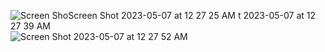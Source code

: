 ![Screen Sho![Screen Shot 2023-05-07 at 12 27 25 AM](https://user-images.githubusercontent.com/77680363/236645447-e5b98e0b-0fa2-4391-92ad-15271a7e7988.png)
t 2023-05-07 at 12 27 39 AM](https://user-images.githubusercontent.com/77680363/236645438-4e372bfa-7b6a-4443-bbee-b22686b13153.png)
![Screen Shot 2023-05-07 at 12 27 52 AM](https://user-images.githubusercontent.com/77680363/236645443-e17f7762-60a9-43d5-8359-b0d1777247b0.png)
